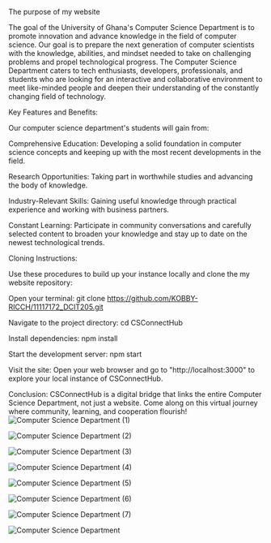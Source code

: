The purpose of my website

The goal of the University of Ghana's Computer Science Department is to promote innovation and advance knowledge in the field of computer science. Our goal is to prepare the next generation of computer scientists with the knowledge, abilities, and mindset needed to take on challenging problems and propel technological progress.
The Computer Science Department caters to tech enthusiasts, developers, professionals, and students who are looking for an interactive and collaborative environment to meet like-minded people and deepen their understanding of the constantly changing field of technology.


Key Features and Benefits:

Our computer science department's students will gain from:

Comprehensive Education: Developing a solid foundation in computer science concepts and keeping up with the most recent developments in the field.

Research Opportunities: Taking part in worthwhile studies and advancing the body of knowledge.

Industry-Relevant Skills: Gaining useful knowledge through practical experience and working with business partners.

Constant Learning: Participate in community conversations and carefully selected content to broaden your knowledge and stay up to date on the newest technological trends.


Cloning Instructions:

Use these procedures to build up your instance locally and clone the my website repository:

Open your terminal:
git clone https://github.com/KOBBY-RICCH/11117172_DCIT205.git

Navigate to the project directory:
cd CSConnectHub

Install dependencies:
npm install

Start the development server:
npm start

Visit the site:
Open your web browser and go to "http://localhost:3000" to explore your local instance of CSConnectHub.

Conclusion:
CSConnectHub is a digital bridge that links the entire Computer Science Department, not just a website. Come along on this virtual journey where community, learning, and cooperation flourish!
![Computer Science Department (1)](https://github.com/Righteous01/11136947_DCIT205/assets/149685017/df5ef98d-8084-443a-97fb-c8507932c50f)



![Computer Science Department (2)](https://github.com/Righteous01/11136947_DCIT205/assets/149685017/c318f3e9-838c-43f6-9e49-20555ad6298a)





![Computer Science Department (3)](https://github.com/Righteous01/11136947_DCIT205/assets/149685017/11ed84d4-b6d7-4fa6-b071-8a27546428a1)




![Computer Science Department (4)](https://github.com/Righteous01/11136947_DCIT205/assets/149685017/56601b06-9308-40b5-83c4-2809b3d1d27c)



![Computer Science Department (5)](https://github.com/Righteous01/11136947_DCIT205/assets/149685017/0162461b-0941-4155-94d5-002049be4701)


![Computer Science Department (6)](https://github.com/Righteous01/11136947_DCIT205/assets/149685017/cefd01cf-2dbe-420a-8e2d-1b098bc159e0)

![Computer Science Department (7)](https://github.com/Righteous01/11136947_DCIT205/assets/149685017/f3a827e9-fde0-4621-837a-5f6e1cd68eaa)



![Computer Science Department](https://github.com/Righteous01/11136947_DCIT205/assets/149685017/1b342c14-8c51-4319-9f52-69cec203cd68)

